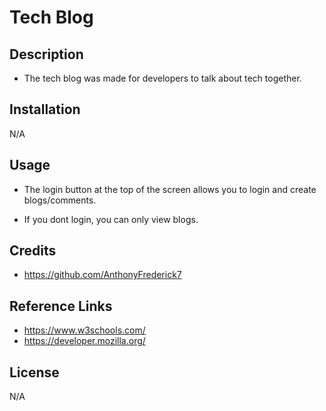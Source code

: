 # Tech Blog

## Description

  - The tech blog was made for developers to talk about tech together.

## Installation

N/A

## Usage

  - The login button at the top of the screen allows you to login and create blogs/comments.

  - If you dont login, you can only view blogs.

## Credits

  - https://github.com/AnthonyFrederick7

## Reference Links

  - https://www.w3schools.com/
  - https://developer.mozilla.org/

## License

N/A

